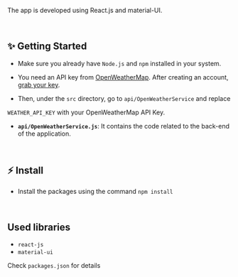 The app is developed using React.js and material-UI.

<br/>

## ✨ Getting Started

- Make sure you already have `Node.js` and `npm` installed in your system.

- You need an API key from [OpenWeatherMap](https://openweathermap.org/). After creating an account, [grab your key](https://home.openweathermap.org/api_keys).

- Then, under the `src` directory, go to `api/OpenWeatherService` and replace 

`WEATHER_API_KEY` with your OpenWeatherMap API Key.
  - **`api/OpenWeatherService.js`**: It contains the code related to the back-end of the application.

<br/>

## ⚡ Install

- Install the packages using the command `npm install`

<br/>

## Used libraries

- `react-js`
- `material-ui`

Check `packages.json` for details
